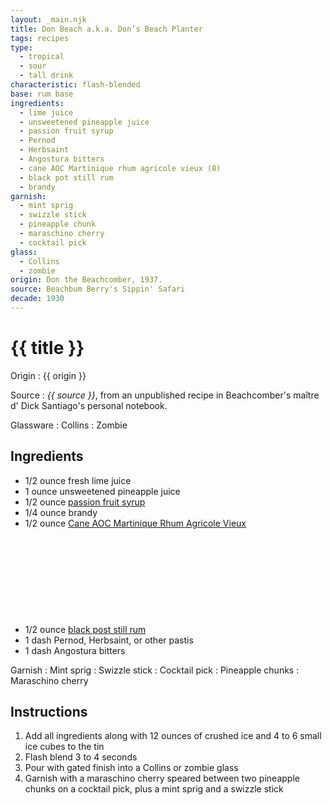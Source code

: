 ```yaml
---
layout: _main.njk
title: Don Beach a.k.a. Don’s Beach Planter
tags: recipes
type: 
  - tropical
  - sour
  - tall drink
characteristic: flash-blended
base: rum base
ingredients:
  - lime juice
  - unsweetened pineapple juice
  - passion fruit syrup
  - Pernod
  - Herbsaint
  - Angostura bitters
  - cane AOC Martinique rhum agricole vieux (8)
  - black pot still rum
  - brandy
garnish:
  - mint sprig
  - swizzle stick
  - pineapple chunk
  - maraschino cherry
  - cocktail pick
glass:
  - Collins
  - zombie
origin: Don the Beachcomber, 1937.
source: Beachbum Berry's Sippin' Safari
decade: 1930
---
```


<!-- markdownlint-disable MD025 -->
# {{ title }}
<!-- markdownlint-disable MD025 -->

Origin
  : {{ origin }}

Source
  : <cite>{{ source }}</cite>, from an unpublished recipe in Beachcomber's maître d' Dick Santiago's personal notebook.

Glassware
  : Collins
  : Zombie

## Ingredients

- 1/2 ounce fresh lime juice
- 1 ounce unsweetened pineapple juice
- 1/2 ounce [passion fruit syrup](/mixes/passion-fruit-syrup)
- 1/4 ounce brandy
- 1/2 ounce [Cane AOC Martinique Rhum Agricole Vieux](/rums/04-rhum-cane-aoc-martinique-rhum-agricole-vieux)<icon-l space="1em" class="bigger" label="(8)"><span class="with-icon"><svg class="icon"><use href="/assets/images/icons/circle-8.svg#circle-8"></use></svg></span></icon-l>
- 1/2 ounce [black post still rum](/rums/10-rum-black-pot-still/)
- 1 dash Pernod, Herbsaint, or other pastis
- 1 dash Angostura bitters

Garnish
  : Mint sprig
  : Swizzle stick
  : Cocktail pick
  : Pineapple chunks
  : Maraschino cherry

## Instructions

1. Add all ingredients along with 12 ounces of crushed ice and 4 to 6 small ice cubes to the tin
2. Flash blend 3 to 4 seconds
3. Pour with gated finish into a Collins or zombie glass
4. Garnish with a maraschino cherry speared between two pineapple chunks on a cocktail pick, plus a mint sprig and a swizzle stick
